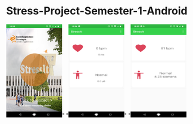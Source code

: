 # Stress-Project-Semester-1-Android
<img src="/images/Screenshot_20181221-103558.png" width=150 height=250>" "<img src="/images/Screenshot_20181221-103607.png" width=150 height=250>" "<img src="/images/Screenshot_20181124-182551.png" width=150 height=250>
